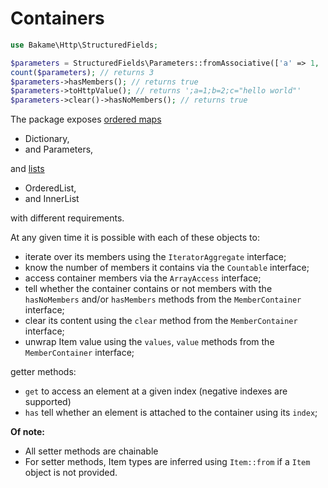 # Containers

```php
use Bakame\Http\StructuredFields;

$parameters = StructuredFields\Parameters::fromAssociative(['a' => 1, 'b' => 2, 'c' => "hello world"]);
count($parameters); // returns 3
$parameters->hasMembers(); // returns true
$parameters->toHttpValue(); // returns ';a=1;b=2;c="hello world"'
$parameters->clear()->hasNoMembers(); // returns true
```

The package exposes [ordered maps](ordered-maps.md)

- Dictionary,
- and Parameters,

and [lists](lists.md) 

- OrderedList,
- and InnerList

with different requirements.

At any given time it is possible with each of these objects to:

- iterate over its members using the `IteratorAggregate` interface;
- know the number of members it contains via the `Countable` interface;
- access container members via the `ArrayAccess` interface;
- tell whether the container contains or not members with the `hasNoMembers` and/or `hasMembers` methods from the `MemberContainer` interface;
- clear its content using the `clear` method from the `MemberContainer` interface;
- unwrap Item value using the `values`, `value` methods from the `MemberContainer` interface;

getter methods:

- `get` to access an element at a given index (negative indexes are supported)
- `has` tell whether an element is attached to the container using its `index`;

**Of note:**

- All setter methods are chainable
- For setter methods, Item types are inferred using `Item::from` if a `Item` object is not provided.

